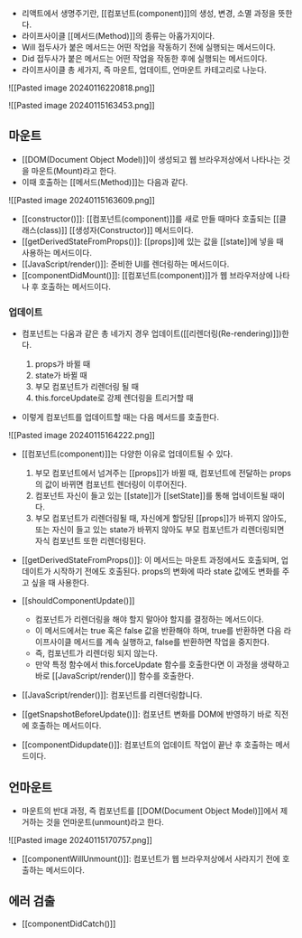 - 리액트에서 생명주기란, [[컴포넌트(component)]]의 생성, 변경, 소멸 과정을 뜻한다.
- 라이프사이클 [[메서드(Method)]]의 종류는 아홉가지이다. 
- Will 접두사가 붙은 메서드는 어떤 작업을 작동하기 전에 실행되는 메서드이다.
- Did 접두사가 붙은 메서드는 어떤 작업을 작동한 후에 실행되는 메서드이다.
- 라이프사이클 총 세가지, 즉 마운트, 업데이트, 언마운트 카테고리로 나눈다.

![[Pasted image 20240116220818.png]]


![[Pasted image 20240115163453.png]]

## 마운트

- [[DOM(Document Object Model)]]이 생성되고 웹 브라우저상에서 나타나는 것을 마운트(Mount)라고 한다.
- 이때 호출하는 [[메서드(Method)]]는 다음과 같다.

![[Pasted image 20240115163609.png]]



- [[constructor()]]: [[컴포넌트(component)]]를 새로 만들 때마다 호출되는 [[클래스(class)]] [[생성자(Constructor)]] 메서드이다.
- [[getDerivedStateFromProps()]]: [[props]]에 있는 값을 [[state]]에 넣을 때 사용하는 메서드이다.
- [[JavaScript/render()]]: 준비한 UI를 렌더링하는 메서드이다.
- [[componentDidMount()]]: [[컴포넌트(component)]]가 웹 브라우저상에 나타나 후 호출하는 메서드이다.
### 업데이트

- 컴포넌트는 다움과 같은 총 네가지 경우 업데이트([[리렌더링(Re-rendering)]])한다.
	1. props가 바뀔 때
	2. state가 바뀔 때
	3. 부모 컴포넌트가 리렌더링 될 때
	4. this.forceUpdate로 강제 렌더링을 트리거할 때

- 이렇게 컴포넌트를 업데이트할 때는 다음 메서드를 호출한다.

![[Pasted image 20240115164222.png]]

- [[컴포넌트(component)]]는 다양한 이유로 업데이트될 수 있다.
	1. 부모 컴포넌트에서 넘겨주는 [[props]]가 바뀔 때, 컴포넌트에 전달하는 props의 값이 바뀌면 컴포넌트 렌더링이 이루어진다.
	 2. 컴포넌트 자신이 들고 있는 [[state]]가 [[setState]]를 통해 업네이트될 때이다.
	 3. 부모 컴포넌트가 리렌더링될 때, 자신에게 할당된 [[props]]가 바뀌지 않아도, 또는 자신이 들고 있는 state가 바뀌지 않아도 부모 컴포넌트가 리렌더링되면 자식 컴포넌트 또한 리렌더링된다.

- ﻿﻿[[getDerivedStateFromProps()]]: 이 메서드는 마운트 과정에서도 호출되며, 업데이트가 시작하기 전에도 호출된다. props의 변화에 따라 state 값에도 변화를 주고 싶을 때 사용한다.

- ﻿﻿[[shouldComponentUpdate()]]
	- 컴포넌트가 리렌더링을 해야 할지 말아야 할지를 결정하는 메서드이다. 
	- 이 메서드에서는 true 혹은 false 값을 반환해야 하며, true를 반환하면 다음 라이프사이클 메서드를 계속 실행하고, false를 반환하면 작업을 중지한다.
	- 즉, 컴포넌트가 리렌더링 되지 않는다. 
	- 만약 특정 함수에서 this.forceUpdate 함수를 호출한다면 이 과정을 생략하고 바로 [[JavaScript/render()]] 함수를 호출한다.

- [[JavaScript/render()]]: 컴포넌트를 리렌더링합니다.

- ﻿﻿[[getSnapshotBeforeUpdate()]]: 컴포년트 변화를 DOM에 반영하기 바로 직전에 호출하는 메서드이다.

- ﻿﻿[[componentDidupdate()]]: 컴포넌트의 업데이트 작업이 끝난 후 호출하는 메서드이다.

## 언마운트

- 마운트의 반대 과정, 즉 컴포넌트를 [[DOM(Document Object Model)]]에서 제거하는 것을 언마운트(unmount)라고 한다.
 
![[Pasted image 20240115170757.png]]

- [[componentWillUnmount()]]: 컴포넌트가 웹 브라우저상에서 사라지기 전에 호출하는 메서드이다.


## 에러 검출
- [[componentDidCatch()]]
